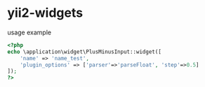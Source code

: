 # yii2-widgets

usage example

```php
<?php
echo \application\widget\PlusMinusInput::widget([
    'name' => 'name_test',
    'plugin_options' => ['parser'=>'parseFloat', 'step'=>0.5]
]);
?>
```